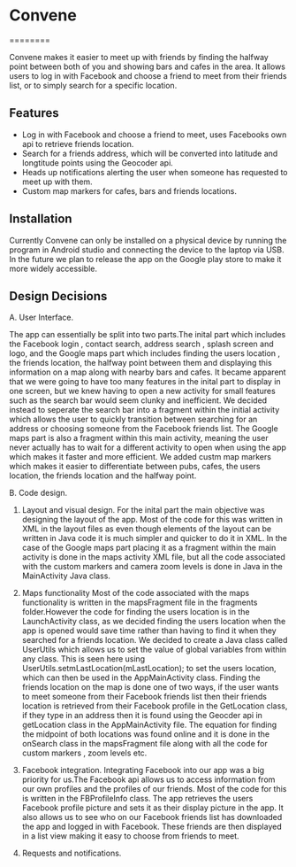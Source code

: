 # Convene
========

Convene makes it easier to meet up with friends by finding the halfway point between 
both of you and showing bars and cafes in the area. It allows users to log in with Facebook 
and choose a friend to meet from their friends list, or to simply search for a specific location.

Features
--------
- Log in with Facebook and choose a friend to meet, uses Facebooks own api to retrieve friends location.
- Search for a friends address, which will be converted into latitude and longtitude points using the Geocoder api.
- Heads up notifications alerting the user when someone has requested to meet up with them.
- Custom map markers for cafes, bars and friends locations.

Installation
------------
Currently Convene can only be installed on a physical device by running the program in Android studio and 
connecting the device to the laptop via USB. In the future we plan to release the app on the Google play store
to make it more widely accessible.

Design Decisions
----------------
A. User Interface.

The app can essentially be split into two parts.The inital part which includes the Facebook login , contact search,
address search , splash screen and logo, and the Google maps part which includes finding the users location ,
the friends location, the halfway point between them and displaying this information on a map along with nearby bars and cafes.
It became apparent that we were going to have too many features in the inital part to display in one screen, but we knew having to
open a new activity for small features such as the search bar would seem clunky and inefficient. We decided instead to seperate the
search bar into a fragment within the initial activity which allows the user to quickly transition between searching for an
address or choosing someone from the Facebook friends list.
    The Google maps part is also a fragment within this main activity, meaning the user never actually has to wait for a different 
activity to open when using the app which makes it faster and more efficient. We added custm map markers which makes it easier to 
differentiate between pubs, cafes, the users location, the friends location and the halfway point.

B. Code design.

1. Layout and visual design.
For the inital part the main objective was designing the layout of the app. Most of the code for this was written in XML in the
layout files as even though elements of the layout can be written in Java code it is much simpler and quicker to do it in XML.
In the case of the Google maps part placing it as a fragment within the main activity is done in the maps activity XML file, but all 
the code associated with the custom markers and camera zoom levels is done in Java in the MainActivity Java class.

2. Maps functionality
Most of the code associated with the maps functionality is written in the mapsFragment file in the fragments folder.However the code for finding the users location is in the LaunchActivity class, as we decided finding the users location when the app is opened would save time rather than having to find it when they searched for a friends location. We decided to create a Java class called UserUtils which allows us to set the value of global variables from within any class. This is seen here using  UserUtils.setmLastLocation(mLastLocation); to set the users location, which can then be used in the AppMainActivity class. Finding the friends location on the map is done one of two ways, if the user wants to meet someone from their Facebook friends list then their friends location is retrieved from their Facebook profile in the GetLocation class, if they type in an address then it is found using the Geocder api in getLocation class in the AppMainActivity file. The equation for finding the midpoint of both locations was found online and it is done in the onSearch class in the mapsFragment file along with all the code for custom markers , zoom levels etc.

3. Facebook integration.
Integrating Facebook into our app was a big priority for us.The Facebook api allows us to access information from our own profiles and the profiles of our friends. Most of the code for this is written in the FBProfileInfo class. The app retrieves the users Facebook profile picture and sets it as their display picture in the app. It also allows us to see who on our Facebook friends list has downloaded the app and logged in with Facebook. These friends are then displayed in a list view making it easy to choose from friends to meet.

4. Requests and notifications.





